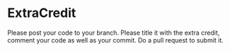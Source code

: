# ExtraCredit

Please post your code to your branch. Please title it with the extra credit, comment your code as well as your commit. Do a pull request to submit it.